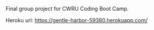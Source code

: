 Final group project for CWRU Coding Boot Camp.

Heroku url: https://gentle-harbor-59380.herokuapp.com/
